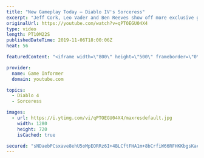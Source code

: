 ```yaml
---
title: "New Gameplay Today – Diablo IV's Sorceress"
excerpt: "Jeff Cork, Leo Vader and Ben Reeves show off more exclusive gameplay of Diablo IV, which can be viewed without commentary at ..."
originalUrl: https://youtube.com/watch?v=qPTOEGU04X4
type: video
length: PT10M22S
publishedDateTime: 2019-11-06T18:00:06Z
heat: 56

featuredContent: "<iframe width=\"800\" height=\"500\" frameborder=\"0\" src=\"https://www.youtube.com/embed/qPTOEGU04X4\" allow=\"accelerometer; autoplay; encrypted-media; gyroscope; picture-in-picture\" allowfullscreen></iframe>"

provider:
  name: Game Informer
  domain: youtube.com

topics:
  - Diablo 4
  - Sorceress

images:
  - url: https://i.ytimg.com/vi/qPTOEGU04X4/maxresdefault.jpg
    width: 1280
    height: 720
    isCached: true

secured: "sNDaebPCsxave8ehU5oMpEORRz6I+4BLCftFHA1m+8bCrfiW66RFHKKbgsKactctvhsc7eLxhaC4jl033/6EiXJhzV2XnRW0iqcnCvFH1dJLpu5Y5/76Xf4ZwVmYbR3gRrKuxThUoTfznfN64/43mwmrhgYB9KzOLHpd4jkbMrF6K1HRpEjjc5mAXkEUHGY3FcM0Qc7Ynqa3isrThc8JlhrIrON9LU/RWd9O1SMBojnvfSxzZ+RfoNPf1GDP4qjxiFWF8kK4zriqv0oLIRcQjj0fOfFsv+GF/qO2wqEw0ZnTRTzPbF+f+p6+WIWqbXWsu6XJveTNG6/haF7wDwYw8RF/0cKB7FDtc4lvJzsdz/Z6vvGSVP9xzsUBqKBbZmGqNB8MHV1TJDFBP112GHRPAWbRiob5HxHlSjzSDkXvHOFjSNgY2IlucEadcqW6rkdb;4rw59W43g64lQWbEHrTEvw=="
---
```


